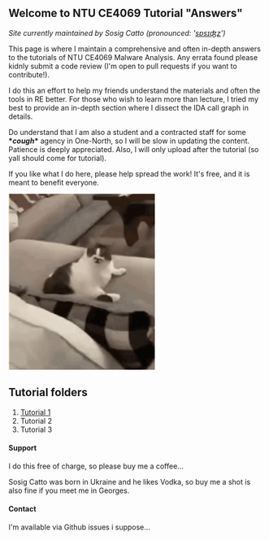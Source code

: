 ## Welcome to NTU CE4069 Tutorial "Answers" 

_Site currently maintained by Sosig Catto (pronounced: '[sɒsɪʤz](https://www.google.com/search?client=firefox-b-d&q=sausage+ipa+pronunciation)')_

This page is where I maintain a comprehensive and often in-depth answers to the tutorials of NTU CE4069 Malware Analysis. Any errata found please kidnly submit a code review (I'm open to pull requests if you want to contribute!). 

I do this an effort to help my friends understand the materials and often the tools in RE better. For those who wish to learn more than lecture, I tried my best to provide an in-depth section where I dissect the IDA call graph in details. 

Do understand that I am also a student and a contracted staff for some **\*_cough_\*** agency in One-North, so I will be slow in updating the content. Patience is deeply appreciated. Also, I will only upload after the tutorial (so yall should come for tutorial). 

If you like what I do here, please help spread the work! It's free, and it is meant to benefit everyone. 

![Cat Lick](./catlick.gif)
## **Tutorial folders**

1. [Tutorial 1](./L1/L1.md)
2. Tutorial 2
3. Tutorial 3

#### **Support** 

I do this free of charge, so please buy me a coffee...

Sosig Catto was born in Ukraine and he likes Vodka, so buy me a shot is also fine if you meet me in Georges.

#### **Contact**

I'm available via Github issues i suppose...


